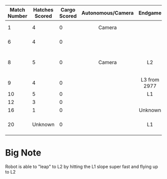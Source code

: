 Match Number|Hatches Scored|Cargo Scored|Autonomous/Camera|Endgame |Notable Features|
------------|--------------|------------|:---------------:|:------:|----------------|
1           |4             |0           |Camera           |        |Varsity Bot     |
6           |4             |0           |                 |        |Varsity Bot     |
8           |5             |0           |Camera           |L2      |JV Bot, ramp jumps to L2|
9           |4             |0           |                 |L3 from 2977|JV          |
10          |5             |0           |                 |L1      |JV              |
12          |3             |0           |                 |        |Varsity         |
16          |1             |0           |                 |Unknown |JV              |
20          |Unknown       |0           |                 |L1      |Lost track of numbers|

# Big Note
Robot is able to "leap" to L2 by hitting the L1 slope super fast and flying up to L2